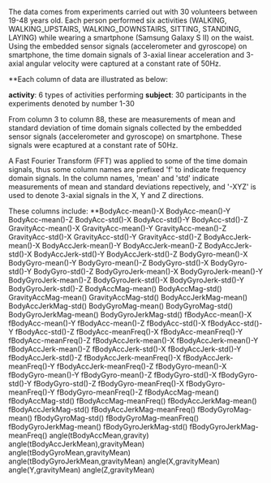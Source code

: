 The data comes from experiments carried out with 30 volunteers between 19-48 years old. Each person performed six activities (WALKING, WALKING_UPSTAIRS, WALKING_DOWNSTAIRS, SITTING, STANDING, LAYING) while wearing a smartphone (Samsung Galaxy S II) on the waist. Using the embedded sensor signals (accelerometer and gyroscope) on smartphone, the time domain signals of 3-axial linear acceleration and 3-axial angular velocity were captured at a constant rate of 50Hz.

**Each column of data are illustrated as below:

**activity**: 6 types of activities performing
**subject**: 30 participants in the experiments denoted by number 1-30

From column 3 to column 88, these are measurements of mean and standard deviation of time domain signals collected by the embedded sensor signals (accelerometer and gyroscope) on smartphone. These signals were ecaptured at a constant rate of 50Hz. 

A Fast Fourier Transform (FFT) was applied to some of the time domain signals, thus some column names are prefixed 'f' to indicate frequency domain signals. In the column names, 'mean' and 'std' indicate measurements of mean and standard deviations repectively, and '-XYZ' is used to denote 3-axial signals in the X, Y and Z directions.

These columns include:
**BodyAcc-mean()-X	BodyAcc-mean()-Y	BodyAcc-mean()-Z	BodyAcc-std()-X	BodyAcc-std()-Y	BodyAcc-std()-Z	GravityAcc-mean()-X	GravityAcc-mean()-Y	GravityAcc-mean()-Z	GravityAcc-std()-X	GravityAcc-std()-Y	GravityAcc-std()-Z	BodyAccJerk-mean()-X	BodyAccJerk-mean()-Y	BodyAccJerk-mean()-Z	BodyAccJerk-std()-X	BodyAccJerk-std()-Y	BodyAccJerk-std()-Z	BodyGyro-mean()-X	BodyGyro-mean()-Y	BodyGyro-mean()-Z	BodyGyro-std()-X	BodyGyro-std()-Y	BodyGyro-std()-Z	BodyGyroJerk-mean()-X	BodyGyroJerk-mean()-Y	BodyGyroJerk-mean()-Z	BodyGyroJerk-std()-X	BodyGyroJerk-std()-Y	BodyGyroJerk-std()-Z	BodyAccMag-mean()	BodyAccMag-std()	GravityAccMag-mean()	GravityAccMag-std()	BodyAccJerkMag-mean()	BodyAccJerkMag-std()	BodyGyroMag-mean()	BodyGyroMag-std()	BodyGyroJerkMag-mean()	BodyGyroJerkMag-std()	fBodyAcc-mean()-X	fBodyAcc-mean()-Y	fBodyAcc-mean()-Z	fBodyAcc-std()-X	fBodyAcc-std()-Y	fBodyAcc-std()-Z	fBodyAcc-meanFreq()-X	fBodyAcc-meanFreq()-Y	fBodyAcc-meanFreq()-Z	fBodyAccJerk-mean()-X	fBodyAccJerk-mean()-Y	fBodyAccJerk-mean()-Z	fBodyAccJerk-std()-X	fBodyAccJerk-std()-Y	fBodyAccJerk-std()-Z	fBodyAccJerk-meanFreq()-X	fBodyAccJerk-meanFreq()-Y	fBodyAccJerk-meanFreq()-Z	fBodyGyro-mean()-X	fBodyGyro-mean()-Y	fBodyGyro-mean()-Z	fBodyGyro-std()-X	fBodyGyro-std()-Y	fBodyGyro-std()-Z	fBodyGyro-meanFreq()-X	fBodyGyro-meanFreq()-Y	fBodyGyro-meanFreq()-Z	fBodyAccMag-mean()	fBodyAccMag-std()	fBodyAccMag-meanFreq()	fBodyAccJerkMag-mean()	fBodyAccJerkMag-std()	fBodyAccJerkMag-meanFreq()	fBodyGyroMag-mean()	fBodyGyroMag-std()	fBodyGyroMag-meanFreq()	fBodyGyroJerkMag-mean()	fBodyGyroJerkMag-std()	fBodyGyroJerkMag-meanFreq()	angle(tBodyAccMean,gravity)	angle(tBodyAccJerkMean),gravityMean)	angle(tBodyGyroMean,gravityMean)	angle(tBodyGyroJerkMean,gravityMean)	angle(X,gravityMean)	angle(Y,gravityMean)	angle(Z,gravityMean)

